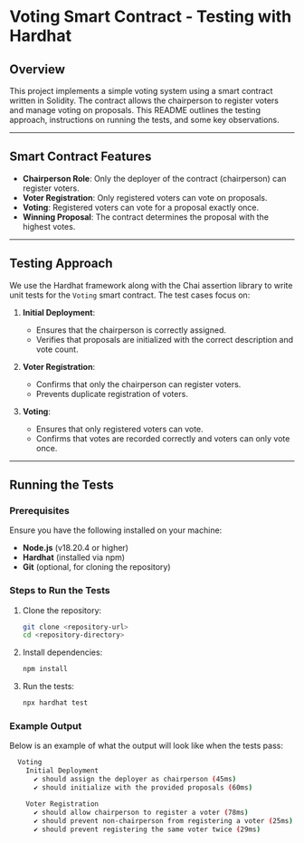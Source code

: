 # Voting Smart Contract - Testing with Hardhat

## Overview

This project implements a simple voting system using a smart contract written in Solidity. The contract allows the chairperson to register voters and manage voting on proposals. This README outlines the testing approach, instructions on running the tests, and some key observations.

---

## Smart Contract Features

- **Chairperson Role**: Only the deployer of the contract (chairperson) can register voters.
- **Voter Registration**: Only registered voters can vote on proposals.
- **Voting**: Registered voters can vote for a proposal exactly once.
- **Winning Proposal**: The contract determines the proposal with the highest votes.

---

## Testing Approach

We use the Hardhat framework along with the Chai assertion library to write unit tests for the `Voting` smart contract. The test cases focus on:

1. **Initial Deployment**:

   - Ensures that the chairperson is correctly assigned.
   - Verifies that proposals are initialized with the correct description and vote count.

2. **Voter Registration**:

   - Confirms that only the chairperson can register voters.
   - Prevents duplicate registration of voters.

3. **Voting**:
   - Ensures that only registered voters can vote.
   - Confirms that votes are recorded correctly and voters can only vote once.

---

## Running the Tests

### Prerequisites

Ensure you have the following installed on your machine:

- **Node.js** (v18.20.4 or higher)
- **Hardhat** (installed via npm)
- **Git** (optional, for cloning the repository)

### Steps to Run the Tests

1. Clone the repository:

   ```bash
   git clone <repository-url>
   cd <repository-directory>
   ```

2. Install dependencies:

   ```bash
   npm install
   ```

3. Run the tests:
   ```bash
   npx hardhat test
   ```

### Example Output

Below is an example of what the output will look like when the tests pass:

```bash
  Voting
    Initial Deployment
      ✔ should assign the deployer as chairperson (45ms)
      ✔ should initialize with the provided proposals (60ms)

    Voter Registration
      ✔ should allow chairperson to register a voter (78ms)
      ✔ should prevent non-chairperson from registering a voter (25ms)
      ✔ should prevent registering the same voter twice (29ms)
```
